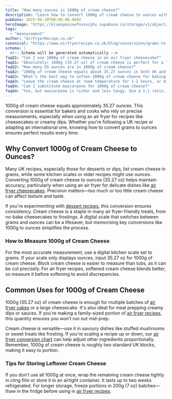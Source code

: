 ```yaml
---
title: "How many ounces is 1000g of cream cheese?"
description: "Learn how to convert 1000g of cream cheese to ounces with our easy guide. Perfect for UK bakers and air fryer recipes!"
pubDate: 2025-08-10T00:00:00.000Z
heroImage: "https://klueoymssxwfnxsvcyhv.supabase.co/storage/v1/object/public/Shmucket/how-many-ounces-is-1000g-cream-cheese.webp"
tags:
  - "measurement"
author: "AirFryerRecipe.co.uk"
canonical: "https://www.airfryerrecipe.co.uk/blog/conversions/grams-to-ounces/how-many-ounces-is-1000g-cream-cheese"
schema: |
  <!-- Schema will be generated automatically -->
faqQ1: "Can I use 1000g of cream cheese in an air fryer cheesecake?"
faqA1: "Absolutely! 1000g (35.27 oz) of cream cheese is perfect for a large air fryer cheesecake. Just ensure your air fryer basket or tin can accommodate the size. Adjust cooking times slightly, as thicker batters may need a few extra minutes."
faqQ2: "How many US ounces are in 1000g of cream cheese?"
faqA2: "1000g of cream cheese equals about 35.27 ounces in both UK and US measurements. The ounce measurement is consistent, so no additional conversion is needed for American recipes."
faqQ3: "What’s the best way to soften 1000g of cream cheese for baking?"
faqA3: "Leave the cream cheese at room temperature for 1-2 hours, or microwave it in 10-second bursts at 50% power. Avoid overheating, as it can split. Softened cream cheese blends smoothly into batters for air fryer desserts."
faqQ4: "Can I substitute mascarpone for 1000g of cream cheese?"
faqA4: "Yes, but mascarpone is richer and less tangy. Use a 1:1 ratio, but expect a slightly denser texture in air fryer recipes. For cheesecakes, blend it with a bit of lemon juice to mimic cream cheese’s acidity."
---
```

<p>1000g of cream cheese equals approximately 35.27 ounces. This conversion is essential for bakers and cooks who rely on precise measurements, especially when using an air fryer for recipes like cheesecakes or creamy dips. Whether you're following a UK recipe or adapting an international one, knowing how to convert grams to ounces ensures perfect results every time.</p>  

<h2>Why Convert 1000g of Cream Cheese to Ounces?</h2>  
<p>Many UK recipes, especially those for desserts or dips, list cream cheese in grams, while some kitchen scales or older recipes might use ounces. Converting 1000g of cream cheese to ounces (35.27 oz) helps maintain accuracy, particularly when using an air fryer for delicate dishes like <a href=https://www.airfryerrecipe.co.uk/recipes>air fryer cheesecakes</a>. Precision matters—too much or too little cream cheese can affect texture and taste.</p>  

<p>If you're experimenting with <a href=https://www.airfryerrecipe.co.uk/recipe-category/dessert>dessert recipes</a>, this conversion ensures consistency. Cream cheese is a staple in many air fryer-friendly treats, from no-bake cheesecakes to frostings. A digital scale that switches between grams and ounces can be a lifesaver, but memorising key conversions like 1000g to ounces simplifies the process.</p>  

<h3>How to Measure 1000g of Cream Cheese</h3>  
<p>For the most accurate measurement, use a digital kitchen scale set to grams. If your scale only displays ounces, input 35.27 oz for 1000g of cream cheese. Block cream cheese is easier to measure than tubs, as it can be cut precisely. For air fryer recipes, softened cream cheese blends better, so measure it before softening to avoid discrepancies.</p>  

<h2>Common Uses for 1000g of Cream Cheese</h2>  
<p>1000g (35.27 oz) of cream cheese is enough for multiple batches of <a href=https://www.airfryerrecipe.co.uk/recipe-category/cakes>air fryer cakes</a> or a large cheesecake. It's also ideal for meal prepping creamy dips or sauces. If you're making a family-sized portion of <a href=https://www.airfryerrecipe.co.uk/recipes>air fryer recipes</a>, this quantity ensures you won’t run out mid-prep.</p>  

<p>Cream cheese is versatile—use it in savoury dishes like stuffed mushrooms or sweet treats like frosting. If you're scaling a recipe up or down, our <a href=https://www.airfryerrecipe.co.uk/air-fryer-conversion-chart>air fryer conversion chart</a> can help adjust other ingredients proportionally. Remember, 1000g of cream cheese is roughly two standard UK blocks, making it easy to portion.</p>  

<h3>Tips for Storing Leftover Cream Cheese</h3>  
<p>If you don’t use all 1000g at once, wrap the remaining cream cheese tightly in cling film or store it in an airtight container. It lasts up to two weeks refrigerated. For longer storage, freeze portions in 200g (7 oz) batches—thaw in the fridge before using in <a href=https://www.airfryerrecipe.co.uk/recipes>air fryer recipes</a>.</p>
